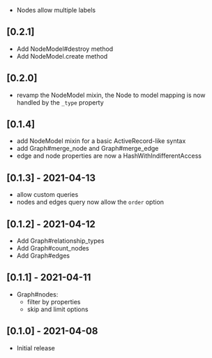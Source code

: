 - Nodes allow multiple labels

## [0.2.1]

- Add NodeModel#destroy method
- Add NodeModel.create method

## [0.2.0]

- revamp the NodeModel mixin, the Node to model mapping is now handled by the `_type` property

## [0.1.4]

- add NodeModel mixin for a basic ActiveRecord-like syntax
- add Graph#merge_node and Graph#merge_edge 
- edge and node properties are now a HashWithIndifferentAccess

## [0.1.3] - 2021-04-13

- allow custom queries
- nodes and edges query now allow the `order` option

## [0.1.2] - 2021-04-12

- Add Graph#relationship_types
- Add Graph#count_nodes
- Add Graph#edges

## [0.1.1] - 2021-04-11

- Graph#nodes:
    - filter by properties
    - skip and limit options

## [0.1.0] - 2021-04-08

- Initial release
